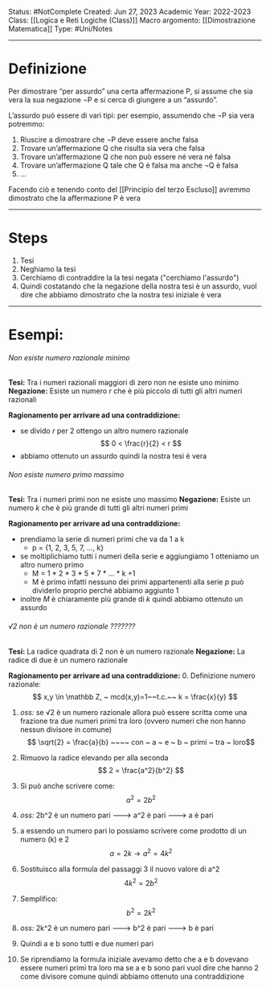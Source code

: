 Status: #NotComplete
Created: Jun 27, 2023
Academic Year: 2022-2023
Class: [[Logica e Reti Logiche (Class)]]
Macro argomento: [[Dimostrazione Matematica]]
Type: #Uni/Notes 

---
# Definizione
Per dimostrare “per assurdo” una certa affermazione P, si assume che sia vera la sua negazione ¬P e si cerca di giungere a un “assurdo”. 

L’assurdo può essere di vari tipi: per esempio, assumendo che ¬P sia vera potremmo:
1. Riuscire a dimostrare che ¬P deve essere anche falsa  
2. Trovare un’affermazione Q che risulta sia vera che falsa  
3. Trovare un’affermazione Q che non può essere né vera né falsa  
4. Trovare un’affermazione Q tale che Q è falsa ma anche ¬Q è falsa
5. ...

Facendo ciò e tenendo conto del [[Principio del terzo Escluso]] avremmo dimostrato che la affermazione P è vera

---
# Steps
1. Tesi
2. Neghiamo la tesi
3. Cerchiamo di contraddire la la tesi negata ("cerchiamo l'assurdo")
4. Quindi costatando che la negazione della nostra tesi è un assurdo, vuol dire che abbiamo dimostrato che la nostra tesi iniziale è vera

---
# Esempi:

###### Non esiste numero razionale minimo
**Tesi:** Tra i numeri razionali maggiori di zero non ne esiste uno minimo 
**Negazione:** Esiste un numero *r* che è più piccolo di tutti gli altri numeri razionali

**Ragionamento per arrivare ad una contraddizione:** 
- se divido *r* per 2 ottengo un altro numero razionale $$ 0 < \frac{r}{2} < r $$
- abbiamo ottenuto un assurdo quindi la nostra tesi è vera

###### Non esiste numero primo massimo 
**Tesi:** Tra i numeri primi non ne esiste uno massimo 
**Negazione:** Esiste un numero *k* che è più grande di tutti gli altri numeri primi

**Ragionamento per arrivare ad una contraddizione:** 
- prendiamo la serie di numeri primi che va da 1 a k
	- p = {1, 2, 3, 5, 7, ..., k}
- se moltiplichiamo tutti i numeri della serie e aggiungiamo 1 otteniamo un altro numero primo 
	- M = 1 * 2 * 3 * 5 * 7 * ... * k +1
	- M è primo infatti nessuno dei primi appartenenti alla serie *p* può dividerlo proprio perché abbiamo aggiunto 1 
- inoltre *M* è chiaramente più grande di *k* quindi abbiamo ottenuto un assurdo


###### √2 non è un numero razionale ???????
**Tesi:** La radice quadrata di 2 non è un numero razionale
**Negazione:** La radice di due è un numero razionale

**Ragionamento per arrivare ad una contraddizione:** 
0. Definizione numero razionale: $$ x,y \in \mathbb Z, ~ mcd(x,y)=1~~t.c.~~ k = \frac{x}{y} $$
1.  *oss:* se √2 è un numero razionale allora può essere scritta come una frazione tra due numeri primi tra loro (ovvero numeri che non hanno nessun divisore in comune) $$ \sqrt{2} = \frac{a}{b} ~~~~ con ~ a ~ e ~ b ~ primi ~ tra ~ loro$$
2.  Rimuovo la radice elevando per alla seconda $$ 2 = \frac{a^2}{b^2} $$
3.  Si può anche scrivere come: $$ a^2 = 2b^2 $$
4.  *oss:* 2b^2 è un numero pari ---> a^2 è pari ---> a è pari

5.  a essendo un numero pari lo possiamo scrivere come prodotto di un numero (k) e 2 $$a = 2k \to a^2 = 4k^2$$
6.  Sostituisco alla formula del passaggi 3 il nuovo valore di a^2 $$ 4k^2 = 2b^2  $$
7. Semplifico: $$ b^2 = 2k^2 $$
8. *oss:* 2k^2 è un numero pari ---> b^2 è pari ---> b è pari

9. Quindi a e b sono tutti e due numeri pari 

10. Se riprendiamo la formula iniziale avevamo detto che a e b dovevano essere numeri primi tra loro ma se a e b sono pari vuol dire che hanno 2 come divisore comune quindi abbiamo ottenuto una contraddizione

